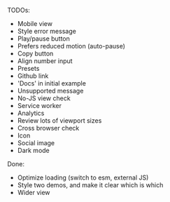 TODOs:

- Mobile view
- Style error message
- Play/pause button
- Prefers reduced motion (auto-pause)
- Copy button
- Align number input
- Presets
- Github link
- 'Docs' in initial example
- Unsupported message
- No-JS view check
- Service worker
- Analytics
- Review lots of viewport sizes
- Cross browser check
- Icon
- Social image
- Dark mode

Done:

- Optimize loading (switch to esm, external JS)
- Style two demos, and make it clear which is which
- Wider view
